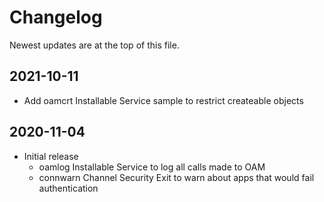 # Changelog
Newest updates are at the top of this file.

## 2021-10-11
* Add oamcrt Installable Service sample to restrict createable objects

## 2020-11-04 
* Initial release
  * oamlog    Installable Service to log all calls made to OAM
  * connwarn  Channel Security Exit to warn about apps that would fail authentication 
